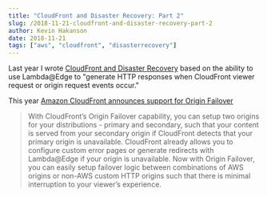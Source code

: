 ```yaml
---
title: "CloudFront and Disaster Recovery: Part 2"
slug: /2018-11-21-cloudfront-and-disaster-recovery-part-2
author: Kevin Hakanson
date: 2018-11-21
tags: ["aws", "cloudfront", "disasterrecovery"]
---
```

Last year I wrote [CloudFront and Disaster Recovery](../2017-12-12-cloudfront-and-disaster-recovery) based on the ability to use Lambda@Edge to "generate HTTP responses when CloudFront viewer request or origin request events occur."

This year [Amazon CloudFront announces support for Origin Failover](https://aws.amazon.com/about-aws/whats-new/2018/11/amazon-cloudfront-announces-support-for-origin-failover/)

> With CloudFront’s Origin Failover capability, you can setup two origins for your distributions - primary and secondary, such that your content is served from your secondary origin if CloudFront detects that your primary origin is unavailable. CloudFront already allows you to configure custom error pages or generate redirects with Lambda@Edge if your origin is unavailable. Now with Origin Failover, you can easily setup failover logic between combinations of AWS origins or non-AWS custom HTTP origins such that there is minimal interruption to your viewer’s experience. 
